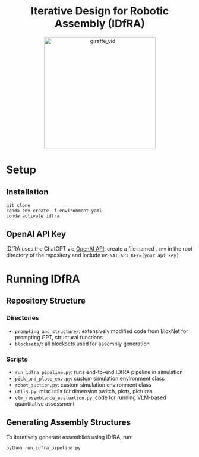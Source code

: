 <h1 align="center">
    Iterative Design for Robotic Assembly (IDfRA)
</h1>

<p align="center">
  <img alt="giraffe_vid" src="assembly_evolution_video/Giraffe_Assembly_Evolution.gif" width="300" />
</p>

# Setup

## Installation
```
git clone 
conda env create -f environment.yaml
conda activate idfra
```

## OpenAI API Key
IDfRA uses the ChatGPT via [OpenAI API](https://platform.openai.com/docs/quickstart#create-and-export-an-api-key): create a file named ```.env``` in the root directory of the repository and include ```OPENAI_API_KEY=[your api key]```


# Running IDfRA

## Repository Structure
### Directories
- ```prompting_and_structure/```: extensively modified code from BloxNet for prompting GPT, structural functions
- ```blocksets/```: all blocksets used for assembly generation
### Scripts
- ```run_idfra_pipeline.py```: runs end-to-end IDfRA pipeline in simulation 
- ```pick_and_place_env.py```: custom simulation environment class 
- ```robot_suction.py```: custom simulation environment class 
- ```utils.py```: misc utils for dimension switch, plots, pictures 
- ```vlm_resemblance_evaluation.py```: code for running VLM-based quantitative assessment

## Generating Assembly Structures
To iteratively generate assemblies using IDfRA, run:
```
python run_idfra_pipeline.py
```
